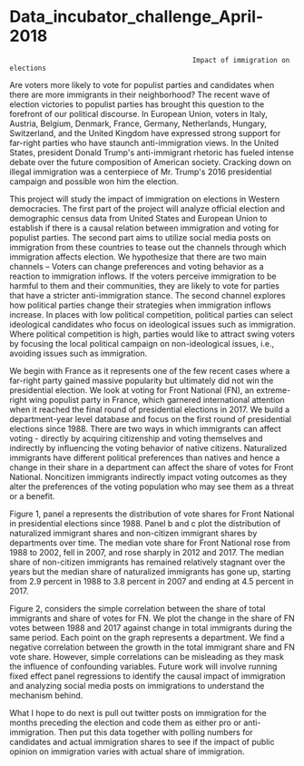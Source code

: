 # Data_incubator_challenge_April-2018
                                                 Impact of immigration on elections

Are voters more likely to vote for populist parties and candidates when there are more immigrants in their neighborhood? The recent wave of election victories to populist parties has brought this question to the forefront of our political discourse. In European Union, voters in Italy, Austria, Belgium, Denmark, France, Germany, Netherlands, Hungary, Switzerland, and the United Kingdom have expressed strong support for far-right parties who have staunch anti-immigration views. In the United States, president Donald Trump's anti-immigrant rhetoric has fueled intense debate over the future composition of American society. Cracking down on illegal immigration was a centerpiece of Mr. Trump's 2016 presidential campaign and possible won him the election.

This project will study the impact of immigration on elections in Western democracies. The first part of the project will analyze official election and demographic census data from United States and European Union to establish if there is a causal relation between immigration and voting for populist parties. The second part aims to utilize social media posts on immigration from these countries to tease out the channels through which immigration affects election. We hypothesize that there are two main channels – Voters can change preferences and voting behavior as a reaction to immigration inflows. If the voters perceive immigration to be harmful to them and their communities, they are likely to vote for parties that have a stricter anti-immigration stance. The second channel explores how political parties change their strategies when immigration inflows increase. In places with low political competition, political parties can select ideological candidates who focus on ideological issues such as immigration. Where political competition is high, parties would like to attract swing voters by focusing the local political campaign on non-ideological issues, i.e., avoiding issues such as immigration.

We begin with France as it represents one of the few recent cases where a far-right party gained massive popularity but ultimately did not win the presidential election. We look at voting for Front National (FN), an extreme-right wing populist party in France, which garnered international attention when it reached the final round of presidential elections in 2017. We build a department-year level database and focus on the first round of presidential elections since 1988. There are two ways in which immigrants can affect voting - directly by acquiring citizenship and voting themselves and indirectly by influencing the voting behavior of native citizens. Naturalized immigrants have different political preferences than natives and hence a change in their share in a department can affect the share of votes for Front National. Noncitizen immigrants indirectly impact voting outcomes as they alter the preferences of the voting population who may see them as a threat or a benefit.

Figure 1, panel a represents the distribution of vote shares for Front National in presidential elections since 1988. Panel b and c plot the distribution of naturalized immigrant shares and non-citizen immigrant shares by departments over time. The median vote share for Front National rose from 1988 to 2002, fell in 2007, and rose sharply in 2012 and 2017. The median share of non-citizen immigrants has remained relatively stagnant over the years but the median share of naturalized immigrants has gone up, starting from 2.9 percent in 1988 to 3.8 percent in 2007 and ending at 4.5 percent in 2017. 

Figure 2, considers the simple correlation between the share of total immigrants and share of votes for FN. We plot the change in the share of FN votes between 1988 and 2017 against change in total immigrants during the same period. Each point on the graph represents a department. We find a negative correlation between the growth in the total immigrant share and FN vote share. However, simple correlations can be misleading as they mask the influence of confounding variables. Future work will involve running fixed effect panel regressions to identify the causal impact of immigration and analyzing social media posts on immigrations to understand the mechanism behind.

What I hope to do next is pull out twitter posts on immigration for the months preceding the election and code them as either pro or anti-immigration. Then put this data together with polling numbers for candidates and actual immigration shares to see if the impact of public opinion on immigration varies with actual share of immigration.
